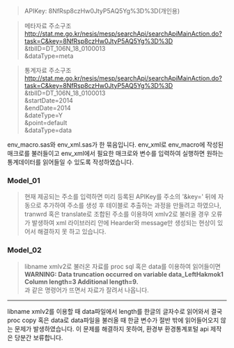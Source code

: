 >APIKey: 8NfRsp8czHw0JtyP5AQ5Yg%3D%3D(개인용)

>메타자료 주소구조<br>
http://stat.me.go.kr/nesis/mesp/searchApi/searchApiMainAction.do?task=C&key=8NfRsp8czHw0JtyP5AQ5Yg%3D%3D
<br>&tblID=DT_106N_18_0100013
<br>&dataType=meta

>통계자료 주소구조<br>
http://stat.me.go.kr/nesis/mesp/searchApi/searchApiMainAction.do?task=C&key=8NfRsp8czHw0JtyP5AQ5Yg%3D%3D
<br>&tblID=DT_106N_18_0100013
<br>&startDate=2014
<br>&endDate=2014
<br>&dateType=Y
<br>&point=default
<br>&dataType=data

  env_macro.sas와 env_xml.sas가 한 묶음입니다. env_xml로 env_macro에 작성된 매크로를 불러들이고 env_xml에서 필요한 매크로와 변수를 입력하여 실행하면 원하는 통계데이터를 읽어들일 수 있도록 작성하였습니다.

### Model_01

  >현재 제공되는 주소를 입력하면 미리 등록된 APIKey를 주소의 '&key=' 뒤에 자동으로 추가하여 주소를 생성 후 테이블로 추출하는 과정을 만들려고 하였으나, tranwrd 혹은 translate로 조합된 주소를 이용하여 xmlv2로 불러올 경우 오류가 발생하여 xml 라이브러리 안에 Hearder와 message만 생성되는 현상이 있어서 해결하지 못 하고 있습니다.

### Model_02

  >libname xmlv2로 불러온 자료를 proc sql 혹은 data를 이용하여 읽어들이면
  <br>**WARNING: Data truncation occurred on variable data_LeftHakmok1 Column length=3 Additional length=9.**
  <br>과 같은 명령어가 뜨면서 자료가 잘려서 나옵니다.

---

libname xmlv2를 이용할 때 data파일에서 length를 한글의 글자수로 읽어와서 결국 proc copy 혹은 data로 data파일을 불러올 때 한글 변수가 절반 밖에 읽어들어오지 않는 문제가 발생하였습니다. 이 문제를 해결하지 못하여, 환경부 환경통계포털 api 제작은 당분간 보류합니다.

